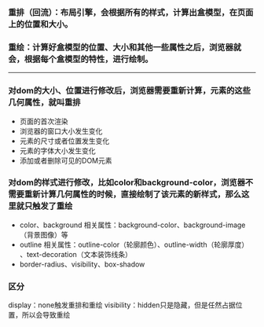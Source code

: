 ### 重排（回流）：布局引擎，会根据所有的样式，计算出盒模型，在页面上的位置和大小。

### 重绘：计算好盒模型的位置、大小和其他一些属性之后，浏览器就会，根据每个盒模型的特性，进行绘制。

<hr>

### 对dom的大小、位置进行修改后，浏览器需要重新计算，元素的这些几何属性，就叫重排
-   页面的首次渲染
-   浏览器的窗口大小发生变化
-   元素的尺寸或者位置发生变化
-   元素的字体大小发生变化
-   添加或者删除可见的DOM元素

### 对dom的样式进行修改，比如color和background-color，浏览器不需要重新计算几何属性的时候，直接绘制了该元素的新样式，那么这里就只触发了重绘
-   color、background 相关属性：background-color、background-image（背景图像）等
-   outline 相关属性：outline-color（轮廓颜色）、outline-width（轮廓厚度） 、text-decoration（文本装饰线条）
-   border-radius、visibility、box-shadow

### 区分
display：none触发重排和重绘
visibility：hidden只是隐藏，但是任然占据位置，所以会导致重绘

